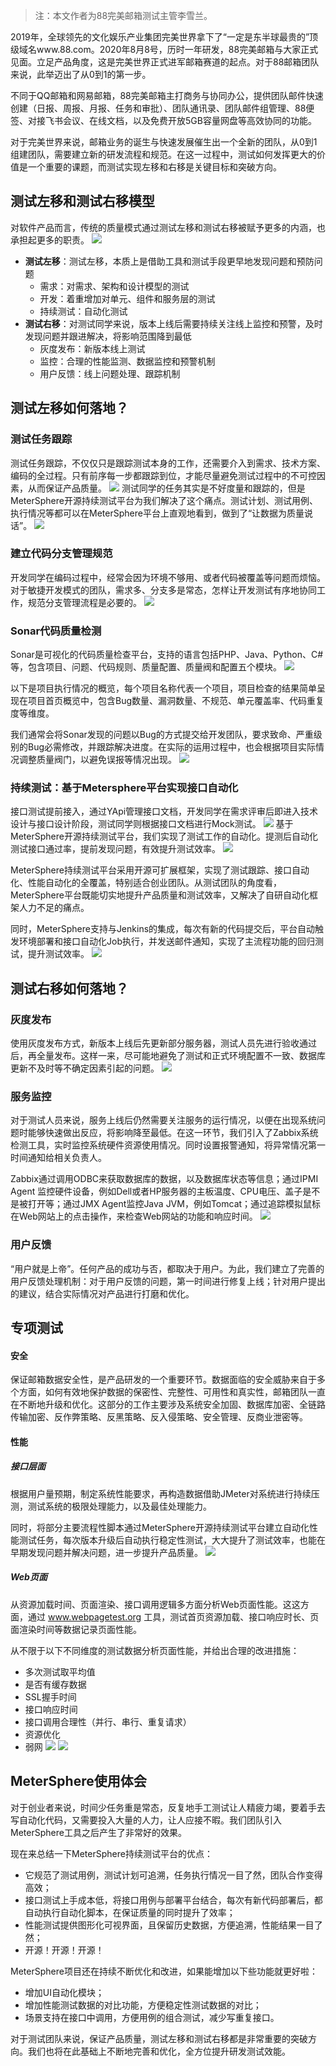 > 注：本文作者为88完美邮箱测试主管李雪兰。

2019年，全球领先的文化娱乐产业集团完美世界拿下了“一定是东半球最贵的”顶级域名www.88.com。2020年8月8号，历时一年研发，88完美邮箱与大家正式见面。立足产品角度，这是完美世界正式进军邮箱赛道的起点。对于88邮箱团队来说，此举迈出了从0到1的第一步。

不同于QQ邮箱和网易邮箱，88完美邮箱主打商务与协同办公，提供团队邮件快速创建（日报、周报、月报、任务和审批）、团队通讯录、团队邮件组管理、88便签、对接飞书会议、在线文档，以及免费开放5GB容量网盘等高效协同的功能。

对于完美世界来说，邮箱业务的诞生与快速发展催生出一个全新的团队，从0到1组建团队，需要建立新的研发流程和规范。在这一过程中，测试如何发挥更大的价值是一个重要的课题，而测试实现左移和右移是关键目标和突破方向。

## 测试左移和测试右移模型
对软件产品而言，传统的质量模式通过测试左移和测试右移被赋予更多的内涵，也承担起更多的职责。
![](/../img/case_studies/88com/1.jpg)

- **测试左移**：测试左移，本质上是借助工具和测试手段更早地发现问题和预防问题
  - 需求：对需求、架构和设计模型的测试
  - 开发：着重增加对单元、组件和服务层的测试
  - 持续测试：自动化测试
- **测试右移**：对测试同学来说，版本上线后需要持续关注线上监控和预警，及时发现问题并跟进解决，将影响范围降到最低
  - 灰度发布：新版本线上测试
  - 监控：合理的性能监测、数据监控和预警机制
  - 用户反馈：线上问题处理、跟踪机制

## 测试左移如何落地？
### 测试任务跟踪
测试任务跟踪，不仅仅只是跟踪测试本身的工作，还需要介入到需求、技术方案、编码的全过程。只有前序每一步都跟踪到位，才能尽量避免测试过程中的不可控因素，从而保证产品质量。
![](/../img/case_studies/88com/2.jpg)
测试同学的任务其实是不好度量和跟踪的，但是MeterSphere开源持续测试平台为我们解决了这个痛点。测试计划、测试用例、执行情况等都可以在MeterSphere平台上直观地看到，做到了“让数据为质量说话”。
![](/../img/case_studies/88com/3.png)
### 建立代码分支管理规范
开发同学在编码过程中，经常会因为环境不够用、或者代码被覆盖等问题而烦恼。对于敏捷开发模式的团队，需求多、分支多是常态，怎样让开发测试有序地协同工作，规范分支管理流程是必要的。
![](/../img/case_studies/88com/4.png)
### Sonar代码质量检测
Sonar是可视化的代码质量检查平台，支持的语言包括PHP、Java、Python、C#等，包含项目、问题、代码规则、质量配置、质量阀和配置五个模块。
![](/../img/case_studies/88com/5.png)

以下是项目执行情况的概览，每个项目名称代表一个项目，项目检查的结果简单呈现在项目首页概览中，包含Bug数量、漏洞数量、不规范、单元覆盖率、代码重复度等维度。

我们通常会将Sonar发现的问题以Bug的方式提交给开发团队，要求致命、严重级别的Bug必需修改，并跟踪解决进度。在实际的运用过程中，也会根据项目实际情况调整质量阀门，以避免误报等情况出现。
![](/../img/case_studies/88com/6.png)
### 持续测试：基于Metersphere平台实现接口自动化
接口测试提前接入，通过YApi管理接口文档，开发同学在需求评审后即进入技术设计与接口设计阶段，测试同学则根据接口文档进行Mock测试。
![](/../img/case_studies/88com/7.png)
基于MeterSphere开源持续测试平台，我们实现了测试工作的自动化。提测后自动化测试接口通过率，提前发现问题，有效提升测试效率。
![](/../img/case_studies/88com/8.jpg)

MeterSphere持续测试平台采用开源可扩展框架，实现了测试跟踪、接口自动化、性能自动化的全覆盖，特别适合创业团队。从测试团队的角度看，MeterSphere平台既能切实地提升产品质量和测试效率，又解决了自研自动化框架人力不足的痛点。 

同时，MeterSphere支持与Jenkins的集成，每次有新的代码提交后，平台自动触发环境部署和接口自动化Job执行，并发送邮件通知，实现了主流程功能的回归测试，提升测试效率。
![](/../img/case_studies/88com/9.png)

## 测试右移如何落地？
### 灰度发布
使用灰度发布方式，新版本上线后先更新部分服务器，测试人员先进行验收通过后，再全量发布。这样一来，尽可能地避免了测试和正式环境配置不一致、数据库更新不及时等不确定因素引起的问题。
![](/../img/case_studies/88com/10.jpg)
### 服务监控
对于测试人员来说，服务上线后仍然需要关注服务的运行情况，以便在出现系统问题时能够快速做出反应，将影响降至最低。在这一环节，我们引入了Zabbix系统检测工具，实时监控系统硬件资源使用情况。同时设置报警通知，将异常情况第一时间通知给相关负责人。

Zabbix通过调用ODBC来获取数据库的数据，以及数据库状态等信息；通过IPMI Agent 监控硬件设备，例如Dell或者HP服务器的主板温度、CPU电压、盖子是不是被打开等；通过JMX Agent监控Java JVM，例如Tomcat；通过追踪模拟鼠标在Web网站上的点击操作，来检查Web网站的功能和响应时间。
![](/../img/case_studies/88com/11.jpg)
### 用户反馈
“用户就是上帝”。任何产品的成功与否，都取决于用户。为此，我们建立了完善的用户反馈处理机制：对于用户反馈的问题，第一时间进行修复上线；针对用户提出的建议，结合实际情况对产品进行打磨和优化。

## 专项测试
#### 安全
保证邮箱数据安全性，是产品研发的一个重要环节。数据面临的安全威胁来自于多个方面，如何有效地保护数据的保密性、完整性、可用性和真实性，邮箱团队一直在不断地升级和优化。这部分的工作主要涉及系统安全加固、数据库加密、全链路传输加密、反作弊策略、反黑策略、反入侵策略、安全管理、反商业泄密等。
#### 性能
##### 接口层面
根据用户量预期，制定系统性能要求，再构造数据借助JMeter对系统进行持续压测，测试系统的极限处理能力，以及最佳处理能力。

同时，将部分主要流程性脚本通过MeterSphere开源持续测试平台建立自动化性能测试任务，每次版本升级后自动执行稳定性测试，大大提升了测试效率，也能在早期发现问题并解决问题，进一步提升产品质量。
![](/../img/case_studies/88com/12.png)
##### Web页面
从资源加载时间、页面渲染、接口调用逻辑多方面分析Web页面性能。这这方面，通过 www.webpagetest.org 工具，测试首页资源加载、接口响应时长、页面渲染时间等数据记录页面性能。

从不限于以下不同维度的测试数据分析页面性能，并给出合理的改进措施：
- 多次测试取平均值
- 是否有缓存数据
- SSL握手时间
- 接口响应时间
- 接口调用合理性（并行、串行、重复请求）
- 资源优化
- 弱网
![](/../img/case_studies/88com/13.png)
![](/../img/case_studies/88com/14.png)

## MeterSphere使用体会
对于创业者来说，时间少任务重是常态，反复地手工测试让人精疲力竭，要着手去写自动化代码，又需要投入大量的人力，让人应接不暇。我们团队引入MeterSphere工具之后产生了非常好的效果。

现在来总结一下MeterSphere持续测试平台的优点：
- 它规范了测试用例，测试计划可追溯，任务执行情况一目了然，团队合作变得高效；
- 接口测试上手成本低，将接口用例与部署平台结合，每次有新代码部署后，都自动执行自动化脚本，在保证质量的同时提升了效率；
- 性能测试提供图形化可视界面，且保留历史数据，方便追溯，性能结果一目了然；
- 开源！开源！开源！

MeterSphere项目还在持续不断优化和改进，如果能增加以下些功能就更好啦：
- 增加UI自动化模块；
- 增加性能测试数据的对比功能，方便稳定性测试数据的对比；
- 场景支持在接口中调用，方便用例的组合测试，减少写重复接口。

对于测试团队来说，保证产品质量，测试左移和测试右移都是非常重要的突破方向。我们也将在此基础上不断地完善和优化，全方位提升研发测试效能。
